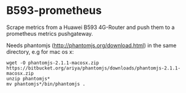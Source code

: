 B593-prometheus
===============

Scrape metrics from a Huawei B593 4G-Router and push them to a prometheus metrics pushgateway.

Needs phantomjs (http://phantomjs.org/download.html) in the same directory, e.g for mac os x:
```
wget -O phantomjs-2.1.1-macosx.zip https://bitbucket.org/ariya/phantomjs/downloads/phantomjs-2.1.1-macosx.zip
unzip phantomjs*
mv phantomjs*/bin/phantomjs .
```

